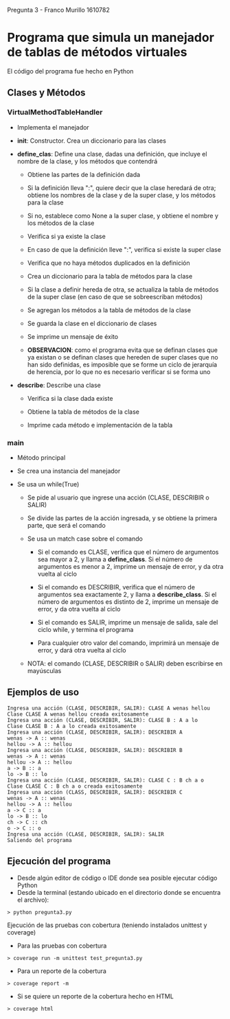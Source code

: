Pregunta 3 - Franco Murillo 1610782

# Programa que simula un manejador de tablas de métodos virtuales

El código del programa fue hecho en Python

## Clases y Métodos

### VirtualMethodTableHandler 

- Implementa el manejador
    
- ____init____: Constructor. Crea un diccionario para las clases
    
- __define_clas__: Define una clase, dadas una definición, que incluye el nombre de la clase, y los métodos que contendrá

    - Obtiene las partes de la definición dada

    - Si la definición lleva ":", quiere decir que la clase heredará de otra; obtiene los nombres de la clase y de la super clase, y los métodos para la clase

    - Si no, establece como None a la super clase, y obtiene el nombre y los métodos de la clase

    - Verifica si ya existe la clase

    - En caso de que la definición lleve ":", verifica si existe la super clase

    - Verifica que no haya métodos duplicados en la definición

    - Crea un diccionario para la tabla de métodos para la clase

    - Si la clase a definir hereda de otra, se actualiza la tabla de métodos de la super clase (en caso de que se sobreescriban métodos)

    - Se agregan los métodos a la tabla de métodos de la clase

    - Se guarda la clase en el diccionario de clases

    - Se imprime un mensaje de éxito

    - __OBSERVACION__: como el programa evita que se definan clases que ya existan o se definan clases que hereden de super clases que no han sido definidas, es imposible que se forme un ciclo de jerarquía de herencia, por lo que no es necesario verificar si se forma uno

- __describe__: Describe una clase

    - Verifica si la clase dada existe

    - Obtiene la tabla de métodos de la clase

    - Imprime cada método e implementación de la tabla

### main
- Método principal

- Se crea una instancia del manejador

- Se usa un while(True)

    - Se pide al usuario que ingrese una acción (CLASE, DESCRIBIR o SALIR)

    - Se divide las partes de la acción ingresada, y se obtiene la primera parte, que será el comando

    - Se usa un match case sobre el comando

        - Si el comando es CLASE, verifica que el número de argumentos sea mayor a 2, y llama a __define_class__. Si el número de argumentos es menor a 2, imprime un mensaje de error, y da otra vuelta al ciclo

        - Si el comando es DESCRIBIR, verifica que el número de argumentos sea exactamente 2, y llama a __describe_class__. Si el número de argumentos es distinto de 2, imprime un mensaje de error, y da otra vuelta al ciclo

        - Si el comando es SALIR, imprime un mensaje de salida, sale del ciclo while, y termina el programa

        - Para cualquier otro valor del comando, imprimirá un mensaje de error, y dará otra vuelta al ciclo

    - NOTA: el comando (CLASE, DESCRIBIR o SALIR) deben escribirse en mayúsculas

## Ejemplos de uso

```
Ingresa una acción (CLASE, DESCRIBIR, SALIR): CLASE A wenas hellou
Clase CLASE A wenas hellou creada exitosamente
Ingresa una acción (CLASE, DESCRIBIR, SALIR): CLASE B : A a lo
Clase CLASE B : A a lo creada exitosamente
Ingresa una acción (CLASE, DESCRIBIR, SALIR): DESCRIBIR A
wenas -> A :: wenas
hellou -> A :: hellou
Ingresa una acción (CLASE, DESCRIBIR, SALIR): DESCRIBIR B
wenas -> A :: wenas
hellou -> A :: hellou
a -> B :: a
lo -> B :: lo
Ingresa una acción (CLASE, DESCRIBIR, SALIR): CLASE C : B ch a o
Clase CLASE C : B ch a o creada exitosamente
Ingresa una acción (CLASS, DESCRIBIR, SALIR): DESCRIBIR C
wenas -> A :: wenas
hellou -> A :: hellou
a -> C :: a
lo -> B :: lo
ch -> C :: ch
o -> C :: o
Ingresa una acción (CLASE, DESCRIBIR, SALIR): SALIR
Saliendo del programa
```

## Ejecución del programa

- Desde algún editor de código o IDE donde sea posible ejecutar código Python
- Desde la terminal (estando ubicado en el directorio donde se encuentra el archivo):
  
```
> python pregunta3.py
```

Ejecución de las pruebas con cobertura (teniendo instalados unittest y coverage)
- Para las pruebas con cobertura

 ```
 > coverage run -m unittest test_pregunta3.py
 ```

- Para un reporte de la cobertura
```     
> coverage report -m
```

- Si se quiere un reporte de la cobertura hecho en HTML
```
> coverage html
```

